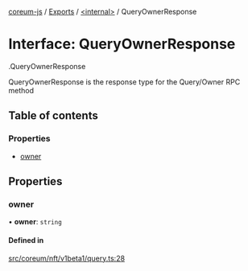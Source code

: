 [coreum-js](../README.md) / [Exports](../modules.md) / [<internal\>](../modules/internal_.md) / QueryOwnerResponse

# Interface: QueryOwnerResponse

[<internal>](../modules/internal_.md).QueryOwnerResponse

QueryOwnerResponse is the response type for the Query/Owner RPC method

## Table of contents

### Properties

- [owner](internal_.QueryOwnerResponse.md#owner)

## Properties

### owner

• **owner**: `string`

#### Defined in

[src/coreum/nft/v1beta1/query.ts:28](https://github.com/PulsaraIO/coreum-js/blob/64a1208/src/coreum/nft/v1beta1/query.ts#L28)

